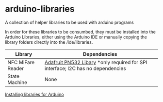 # arduino-libraries
A collection of helper libraries to be used with arduino programs

In order for these libraries to be consumbed, they must be installed into the Arduino Libraries, either using the Arduino IDE or manually
copying the library folders directly into the <arduino install folder>/ide/libraries.
  
Library | Dependencies
--------|-------------
NFC MiFare Reader | [Adafruit PN532 Libary](https://learn.adafruit.com/adafruit-pn532-rfid-nfc/arduino-library) *only required for SPI interface; I2C has no dependencies
State Machine | None

[Installing libraries for Arduino](http://www.arduino.cc/en/Guide/Libraries)
